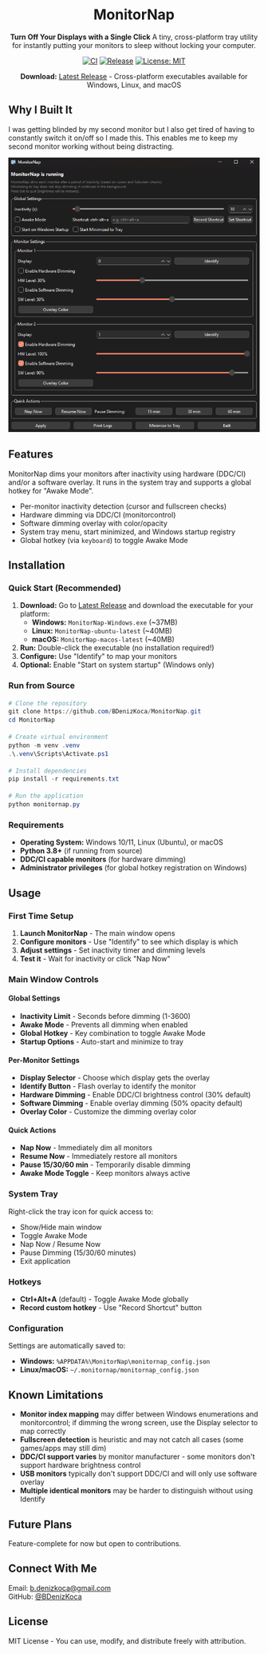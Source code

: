 <div align="center">

# MonitorNap


**Turn Off Your Displays with a Single Click**
A tiny, cross-platform tray utility for instantly putting your monitors to sleep without locking your computer.

[![CI](https://github.com/BDenizKoca/MonitorNap/actions/workflows/ci.yml/badge.svg)](https://github.com/BDenizKoca/MonitorNap/actions/workflows/ci.yml)
[![Release](https://github.com/BDenizKoca/MonitorNap/actions/workflows/release.yml/badge.svg)](https://github.com/BDenizKoca/MonitorNap/actions/workflows/release.yml)
[![License: MIT](https://img.shields.io/badge/License-MIT-yellow.svg)](https://opensource.org/licenses/MIT)


**Download:** [Latest Release](https://github.com/BDenizKoca/MonitorNap/releases/latest) - Cross-platform executables available for Windows, Linux, and macOS

</div>

## Why I Built It
I was getting blinded by my second monitor but I also get tired of having to constantly switch it on/off so I made this. This enables me to keep my second monitor working without being distracting.

![MonitorNap Screenshot](docs/demo.png)

## Features

MonitorNap dims your monitors after inactivity using hardware (DDC/CI) and/or a software overlay. It runs in the system tray and supports a global hotkey for "Awake Mode".

- Per-monitor inactivity detection (cursor and fullscreen checks)
- Hardware dimming via DDC/CI (monitorcontrol)
- Software dimming overlay with color/opacity
- System tray menu, start minimized, and Windows startup registry
- Global hotkey (via `keyboard`) to toggle Awake Mode



## Installation

### **Quick Start (Recommended)**
1. **Download:** Go to [Latest Release](https://github.com/BDenizKoca/MonitorNap/releases/latest) and download the executable for your platform:
   - **Windows:** `MonitorNap-Windows.exe` (~37MB)
   - **Linux:** `MonitorNap-ubuntu-latest` (~40MB)
   - **macOS:** `MonitorNap-macos-latest` (~40MB)
2. **Run:** Double-click the executable (no installation required!)
3. **Configure:** Use "Identify" to map your monitors
4. **Optional:** Enable "Start on system startup" (Windows only)

### **Run from Source**
```powershell
# Clone the repository
git clone https://github.com/BDenizKoca/MonitorNap.git
cd MonitorNap

# Create virtual environment
python -m venv .venv
.\.venv\Scripts\Activate.ps1

# Install dependencies
pip install -r requirements.txt

# Run the application
python monitornap.py
```


### Requirements
- **Operating System:** Windows 10/11, Linux (Ubuntu), or macOS
- **Python 3.8+** (if running from source)
- **DDC/CI capable monitors** (for hardware dimming)
- **Administrator privileges** (for global hotkey registration on Windows)



## Usage

### First Time Setup
1. **Launch MonitorNap** - The main window opens
2. **Configure monitors** - Use "Identify" to see which display is which
3. **Adjust settings** - Set inactivity timer and dimming levels
4. **Test it** - Wait for inactivity or click "Nap Now"

### Main Window Controls

#### Global Settings
- **Inactivity Limit** - Seconds before dimming (1-3600)
- **Awake Mode** - Prevents all dimming when enabled
- **Global Hotkey** - Key combination to toggle Awake Mode
- **Startup Options** - Auto-start and minimize to tray

#### Per-Monitor Settings  
- **Display Selector** - Choose which display gets the overlay
- **Identify Button** - Flash overlay to identify the monitor
- **Hardware Dimming** - Enable DDC/CI brightness control (30% default)
- **Software Dimming** - Enable overlay dimming (50% opacity default)
- **Overlay Color** - Customize the dimming overlay color

#### Quick Actions
- **Nap Now** - Immediately dim all monitors
- **Resume Now** - Immediately restore all monitors  
- **Pause 15/30/60 min** - Temporarily disable dimming
- **Awake Mode Toggle** - Keep monitors always active

### System Tray
Right-click the tray icon for quick access to:
- Show/Hide main window
- Toggle Awake Mode
- Nap Now / Resume Now
- Pause Dimming (15/30/60 minutes)
- Exit application

### Hotkeys
- **Ctrl+Alt+A** (default) - Toggle Awake Mode globally
- **Record custom hotkey** - Use "Record Shortcut" button

### Configuration
Settings are automatically saved to:
- **Windows:** `%APPDATA%\MonitorNap\monitornap_config.json`
- **Linux/macOS:** `~/.monitornap/monitornap_config.json`



## Known Limitations

- **Monitor index mapping** may differ between Windows enumerations and monitorcontrol; if dimming the wrong screen, use the Display selector to map correctly
- **Fullscreen detection** is heuristic and may not catch all cases (some games/apps may still dim)
- **DDC/CI support varies** by monitor manufacturer - some monitors don't support hardware brightness control
- **USB monitors** typically don't support DDC/CI and will only use software overlay
- **Multiple identical monitors** may be harder to distinguish without using Identify



## Future Plans

Feature-complete for now but open to contributions.



## Connect With Me  
Email: [b.denizkoca@gmail.com](mailto:b.denizkoca@gmail.com)  
GitHub: [@BDenizKoca](https://github.com/BDenizKoca) 



## License

MIT License - You can use, modify, and distribute freely with attribution.
